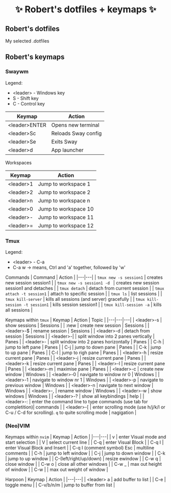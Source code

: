 <h1 align="center"> ✨ Robert's dotfiles + keymaps ✨ </h1>

## Robert's dotfiles
My selected .dotfiles

## Robert's keymaps

### Swaywm

Legend:
- \<leader\> - Windows key
- S - Shift key 
- C - Control key 

| Keymap | Action |
|---|---|
| \<leader\>ENTER | Opens new terminal  |
| \<leader\>Sc | Reloads Sway config  |
| \<leader\>Se | Exits Sway |
| \<leader\>d | App launcher|

Workspaces

| Keymap | Action |
|---|---|
| \<leader\>1 | Jump to workspace 1 |
| \<leader\>2 | Jump to workspace 2 |
| \<leader\>n | Jump to workspace n |
| \<leader\>0 | Jump to workspace 10 |
| \<leader\>- | Jump to workspace 11 |
| \<leader\>= | Jump to workspace 12 |

### Tmux

Legend:
- \<leader\> - C-a 
- C-a w -> means, Ctrl and 'a' together, followed by 'w'

Commands
| Command | Action |
|---|---|
| `tmux new -s session1` | creates new session session1 |
| `tmux new -s session1 -d ` | creates new session session1 and detaches |
| `tmux detach` | detach from current session |
| `tmux attach -t session1` | attach to specific session |
| `tmux ls` | list sessions |
| `tmux kill-server` | kills all sessions (and server) gracefully |
| `tmux kill-session -t session1` | kills session session1 |
| `tmux kill-session -a` | kills all sessions |

Keymaps within `tmux`
| Keymap | Action | Topic |
|---|---|---|
| \<leader\>\-s  | show sessions | Sessions |
| :new  | create new session | Sessions |
| \<leader\>\-$  | rename session | Sessions |
| \<leader\>\-d  | detach from session | Sessions |
| \<leader\>\-\| | split window into 2 panes vertically | Panes |
| \<leader\>-  | split window into 2 panes horizontally | Panes |
| C\-h | jump to left pane | Panes |
| C\-j | jump to down pane | Panes |
| C\-k | jump to up pane | Panes |
| C\-l | jump to righ pane | Panes |
| \<leader\>\-h  | resize current pane | Panes |
| \<leader\>\-j  | resize current pane | Panes |
| \<leader\>\-k  | resize current pane | Panes |
| \<leader\>\-l  | resize current pane  | Panes |
| \<leader\>\-m  | maximise pane | Panes |
| \<leader\>\-c  | create new window | Windows |
| \<leader\>\-0  | navigate to window nr 0 | Windows |
| \<leader\>\-1  | navigate to window nr 1 | Windows |
| \<leader\>\-p  | navigate to previous window | Windows |
| \<leader\>\-n  | navigate to next window | Windows |
| \<leader\>\-,  | rename window | Windows |
| \<leader\>\-w  | show windows | Windows |
| \<leader\>\-?  | show all keybindings | help |
| \<leader\>\-:  | enter the command line to type commands (use tab for completition)| commands |
| \<leader\>\-[  | enter scrolling mode (use h/j/k/l or C-u / C-d for scrolling). `q` to quite scrolling mode | nagigation |

### (Neo)VIM

Keymaps within `nvim`
| Keymap | Action |
|---|---|
| v | enter Visual mode and start selection |
| V | select current line |
| C-q | enter Visual Block |
| C-q I | enter Visual Block and Insert |
| C-q I (comment symbol) Esc | multiline comments |
| C\-h | jump to left window |
| C\-j | jump to down window |
| C\-k | jump to up window |
| C\-(left/right/up/down) | resize ewindow |
| C\-w q | close window |
| C\-w o | close all other windows |
| C\-w _ | max out height of window |
| C\-w \| | max out weight of window |

Harpoon
| Keymap | Action |
|---|---|
| \<leader\> a | add buffer to list |
| C-e | toggle menu |
| C-v/b/n/m | jump to buffer from list |
